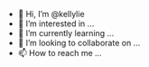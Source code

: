 - 👋 Hi, I’m @kellylie
- 👀 I’m interested in ...
- 🌱 I’m currently learning ...
- 💞️ I’m looking to collaborate on ...
- 📫 How to reach me ...

<!---
kellylie/kellylie is a ✨ special ✨ repository because its `README.md` (this file) appears on your GitHub profile.
You can click the Preview link to take a look at your changes.
--->
